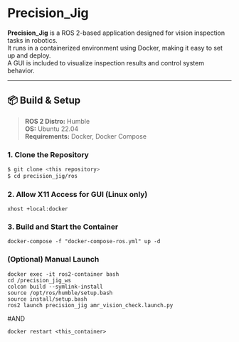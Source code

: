 # Precision_Jig

**Precision_Jig** is a ROS 2-based application designed for vision inspection tasks in robotics.  
It runs in a containerized environment using Docker, making it easy to set up and deploy.  
A GUI is included to visualize inspection results and control system behavior.

---

## 📦 Build & Setup

> **ROS 2 Distro:** Humble  
> **OS:** Ubuntu 22.04  
> **Requirements:** Docker, Docker Compose

### 1. Clone the Repository

```bash
$ git clone <this repository>
$ cd precision_jig/ros
```

### 2. Allow X11 Access for GUI (Linux only)
```xhost +local:docker```

### 3. Build and Start the Container
```docker-compose -f "docker-compose-ros.yml" up -d ```


### (Optional) Manual Launch
```
docker exec -it ros2-container bash
cd /precision_jig_ws
colcon build --symlink-install
source /opt/ros/humble/setup.bash
source install/setup.bash
ros2 launch precision_jig amr_vision_check.launch.py
```

#AND

```
docker restart <this_container> 
```

